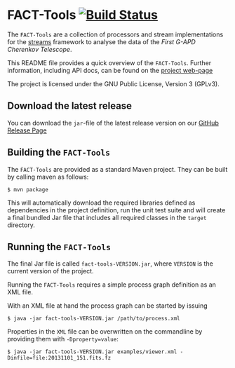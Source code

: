# FACT-Tools [![Build Status](https://travis-ci.org/fact-project/fact-tools.svg?branch=master)](https://travis-ci.org/fact-project/fact-tools)


The `FACT-Tools` are a collection of processors and stream implementations
for the [streams](http://www.jwall.org/streams/) framework to analyse the data of the *First G-APD Cherenkov Telescope*.

This README file provides a quick overview of the `FACT-Tools`.
Further information, including API docs, can be found on the [project web-page](http://sfb876.tu-dortmund.de/FACT)

The project is licensed under the GNU Public License, Version 3 (GPLv3).


## Download the latest release

You can download the `jar`-file of the latest release version on our 
[GitHub Release Page](https://github.com/fact-project/fact-tools/releases)


## Building the `FACT-Tools`


The `FACT-Tools` are provided as a standard Maven project.
They can be built by calling maven as follows:

```
$ mvn package
```

This will automatically download the required libraries defined as dependencies in the project definition, run the unit test suite and will create a final bundled Jar file that includes all required classes in the `target` directory.


## Running the `FACT-Tools`

The final Jar file is called `fact-tools-VERSION.jar`,
 where `VERSION` is the current version of the project.

Running the `FACT-Tools` requires a simple process graph definition as an XML file.

With an XML file at hand the process graph can be started by issuing

```
$ java -jar fact-tools-VERSION.jar /path/to/process.xml
```

Properties in the `XML` file can be overwritten on the commandline by providing them with `-Dproperty=value`:

```
$ java -jar fact-tools-VERSION.jar examples/viewer.xml -Dinfile=file:20131101_151.fits.fz
```
